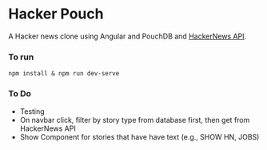 # Hacker Pouch
A Hacker news clone using Angular and PouchDB and [HackerNews API](https://github.com/HackerNews/API).

### To run
`npm install & npm run dev-serve`

### To Do

* Testing
* On navbar click, filter by story type from database first, then get from HackerNews API
* Show Component for stories that have have text (e.g., SHOW HN, JOBS)
